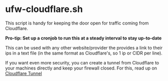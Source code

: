 # ufw-cloudflare.sh

This script is handy for keeping the door open for traffic coming from Cloudflare.

**Pro-tip: Set up a cronjob to run this at a steady interval to stay up-to-date**

This can be used with any other website/provider the provides a link to their ips in a text file (in the same format as Cloudflare's, so 1 ip or CIDR per line).

If you want even more security, you can create a tunnel from Cloudflare to your machines directly and keep your firewall closed. For this, read up on [Cloudflare Tunnel](https://developers.cloudflare.com/cloudflare-one/connections/connect-networks/)